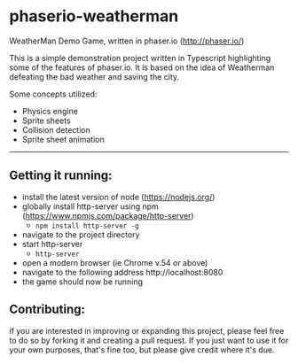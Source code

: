 # phaserio-weatherman
WeatherMan Demo Game, written in phaser.io (http://phaser.io/)

This is a simple demonstration project written in Typescript highlighting some of the features of phaser.io. It is based on the idea of Weatherman defeating the bad weather and saving the city.

Some concepts utilized:

* Physics engine
* Sprite sheets
* Collision detection
* Sprite sheet animation

***

## Getting it running:

* install the latest version of node (https://nodejs.org/)
* globally install http-server using npm (https://www.npmjs.com/package/http-server)
  * `npm install http-server -g`
* navigate to the project directory
* start http-server
  * `http-server`
* open a modern browser (ie Chrome v.54 or above)
* navigate to the following address http://localhost:8080
* the game should now be running

## Contributing:

if you are interested in improving or expanding this project, please feel free to do so by forking it and creating a pull request. If you just want to use it for your own purposes, that's fine too, but please give credit where it's due. 
